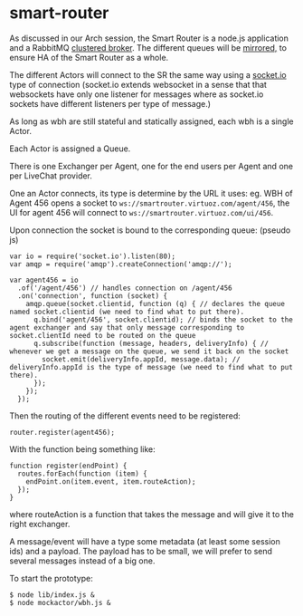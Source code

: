 smart-router
============

As discussed in our Arch session, the Smart Router is a node.js application 
and a RabbitMQ [clustered broker](http://www.rabbitmq.com/clustering.html). 
The different queues will be [mirrored,](http://www.rabbitmq.com/ha.html) 
to ensure HA of the Smart Router as a whole.

The different Actors will connect to the SR the same way using a 
[socket.io](http://socket.io/) type of connection (socket.io extends websocket
 in a sense that that websockets have only one listener for messages where 
 as socket.io sockets have different listeners per type of message.)
 
As long as wbh are still stateful and statically assigned, each wbh is a single Actor.

Each Actor is assigned a Queue.

There is one Exchanger per Agent, one for the end users per Agent and one per LiveChat provider.

One an Actor connects, its type is determine by the URL it uses: eg. WBH 
of Agent 456 opens a socket to `ws://smartrouter.virtuoz.com/agent/456`, 
the UI for agent 456 will connect to `ws://smartrouter.virtuoz.com/ui/456`.

Upon connection the socket is bound to the corresponding queue: (pseudo js)

	var io = require('socket.io').listen(80);
	var amqp = require('amqp').createConnection('amqp://');

	var agent456 = io
	  .of('/agent/456') // handles connection on /agent/456
	  .on('connection', function (socket) {
		amqp.queue(socket.clientid, function (q) { // declares the queue named socket.clientid (we need to find what to put there).
		  q.bind('agent/456', socket.clientid); // binds the socket to the agent exchanger and say that only message corresponding to socket.clientId need to be routed on the queue
		  q.subscribe(function (message, headers, deliveryInfo) { // whenever we get a message on the queue, we send it back on the socket
			socket.emit(deliveryInfo.appId, message.data); // deliveryInfo.appId is the type of message (we need to find what to put there).
		  });
		});
	  });

Then the routing of the different events need to be registered:

	router.register(agent456);

With the function being something like:

	function register(endPoint) {
	  routes.forEach(function (item) {
		endPoint.on(item.event, item.routeAction);
	  });
	}

where routeAction is a function that takes the message and will give it 
to the right exchanger.

A message/event will have a type some metadata (at least some session ids) 
and a payload. The payload has to be small, we will prefer to send several 
messages instead of a big one.


To start the prototype:

	$ node lib/index.js &
	$ node mockactor/wbh.js &


